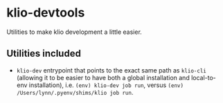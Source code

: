 # klio-devtools

Utilities to make klio development a little easier.


## Utilities included

* `klio-dev` entrypoint that points to the exact same path as `klio-cli` (allowing it to be easier to have both a global installation and local-to-env installation), i.e. `(env) klio-dev job run`, versus `(env) /Users/lynn/.pyenv/shims/klio job run`.

